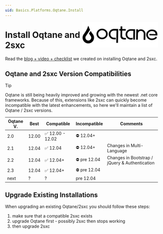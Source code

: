 ```yaml
---
uid: Basics.Platforms.Oqtane.Install
---
```


<img src="./assets/oqtane-logo.png" width="250px" align="right">

# Install Oqtane and 2sxc

Read the [blog + video + checklist](https://2sxc.org/en/blog/post/install-oqtane-2-from-scratch-with-language-packs-and-2sxc-video) 
we created on installing Oqtane and 2sxc. 

## Oqtane and 2sxc Version Compatibilities

> [!TIP]
> Oqtane is still being heavily improved and growing with the newest .net core frameworks. 
> Because of this, extensions like 2sxc can quickly become incompatible with the latest enhancements, 
> so here we'll maintain a list of Oqtane / 2sxc versions.

| Oqtane V. | Best | Compatible | Incompatible | Comments |
| --- | --- | --- | --- | --- | 
| 2.0 | 12.00 | ✅ 12.00 - 12.02 | ⛔ 12.04+ |
| 2.1 | 12.04 | ✅ 12.04         | ⛔ 12.04+ | Changes in Multi-Language
| 2.2 | 12.04 | ✅ 12.04+        | ⛔ pre 12.04 | Changes in Bootstrap / jQuery & Authentication
| 2.3 | 12.04 | ✅ 12.04+        | ⛔ pre 12.04 | 
 next | ? | ? | pre 12.04 |

## Upgrade Existing Installations

When upgrading an existing Oqtane/2sxc you should follow these steps: 

1. make sure that a compatible 2sxc exists
1. upgrade Oqtane first - possibly 2sxc then stops working
1. then upgrade 2sxc
